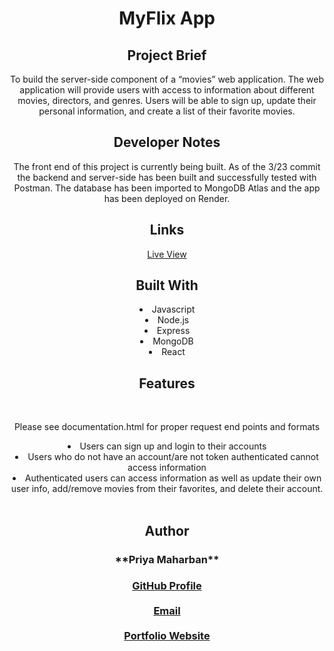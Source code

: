 <div align="center">
<h1>MyFlix App</h1>
 
## Project Brief
<p align="center">To build the server-side component of a “movies” web application. The web application will provide users with access to information about different movies, directors, and genres. Users will be able to sign up, update their  personal information, and create a list of their favorite movies. </p>

## Developer Notes
<p align="center">The front end of this project is currently being built. As of the 3/23 commit the backend and server-side has been built and successfully tested with Postman. The database has been imported to MongoDB Atlas and the app has been deployed on Render.</p>
 
## Links
 [Live View](https://myflixapp.onrender.com/ "Live View")
    <br>


## Built With
  
  <li>Javascript</li>
  <li>Node.js</li>
  <li>Express</li>
  <li>MongoDB</li>
  <li>React</li>
 
  ## Features
  <br>
  <p align="center">Please see documentation.html for proper request end points and formats</p>
  <li>Users can sign up and login to their accounts</li>
  <li>Users who do not have an account/are not token authenticated cannot access information</li>
  <li>Authenticated users can access information as well as update their own user info, add/remove movies from their favorites, and delete their account.</li>
 <br>
 
## Author
<h3>**Priya Maharban**<h3>

[GitHub Profile](https://github.com/priya-km "Priya-Maharban")
  <br><br>
[Email](mailto:priyakmaharban@gmail.com?subject=Hi% "Hi!")
  <br><br>
[Portfolio Website](https://priya-km.github.io/portfolio "Welcome")
  <br><br>

  
 </div>

  
